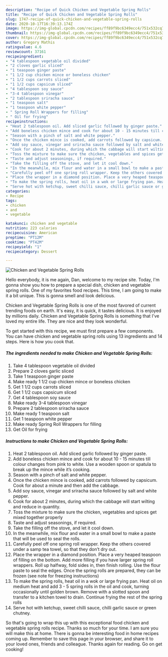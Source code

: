 ```yaml
---
description: "Recipe of Quick Chicken and Vegetable Spring Rolls"
title: "Recipe of Quick Chicken and Vegetable Spring Rolls"
slug: 1747-recipe-of-quick-chicken-and-vegetable-spring-rolls
date: 2020-10-17T16:39:13.174Z
image: https://img-global.cpcdn.com/recipes/ff89f9bc6349ecc4/751x532cq70/chicken-and-vegetable-spring-rolls-recipe-main-photo.jpg
thumbnail: https://img-global.cpcdn.com/recipes/ff89f9bc6349ecc4/751x532cq70/chicken-and-vegetable-spring-rolls-recipe-main-photo.jpg
cover: https://img-global.cpcdn.com/recipes/ff89f9bc6349ecc4/751x532cq70/chicken-and-vegetable-spring-rolls-recipe-main-photo.jpg
author: Gregory Mathis
ratingvalue: 4.6
reviewcount: 37161
recipeingredient:
- "4 tablespoon vegetable oil divided"
- "2 cloves garlic sliced"
- "1 teaspoon ginger paste"
- "1 1/2 cup chicken mince or boneless chicken"
- "1 1/2 cups carrots sliced"
- "1 1/2 cups capsicum sliced"
- "4 tablespoon soy sauce"
- "3-4 tablespoon vinegar"
- "2 tablespoon sriracha sauce"
- "1 teaspoon salt"
- "1 teaspoon white pepper"
- " Spring Roll Wrappers for filling"
- " Oil for frying"
recipeinstructions:
- "Heat 2 tablespoon oil. Add sliced garlic followed by ginger paste."
- "Add boneless chicken mince and cook for about 10 - 15 minutes till colour changes from pink to white. Use a wooden spoon or spatula to break up the mince while it’s cooking."
- "Season with a pinch of salt and white pepper."
- "Once the chicken mince is cooked, add carrots followed by capsicum. Cook for about a minute and then add the cabbage."
- "Add soy sauce, vinegar and sriracha sauce followed by salt and white pepper."
- "Cook for about 2 minutes, during which the cabbage will start wilting and reduce in quantity."
- "Toss the mixture to make sure the chicken, vegetables and spices get mixed together properly"
- "Taste and adjust seasonings, if required."
- "Take the filling off the stove, and let it cool down."
- "In the meanwhile, mix flour and water in a small bowl to make a paste that will be used to seal the rolls."
- "Carefully peel off one spring roll wrapper. Keep the others covered under a samp tea towel, so that they don’t dry out."
- "Place the wrapper in a diamond position. Place a very heaped teaspoon of filling on the bottom. Add more filling if you have larger spring roll wrappers. Roll up halfway, fold sides in, then finish rolling. Use the flour paste to seal the edges. Once the spring rolls are prepared, they can be frozen (see note for freezing instructions)"
- "To make the spring rolls, heat oil in a wok or large frying pan. Heat oil on medium heat and add 3 - 5 spring rolls in the oil and cook, turning occasionally until golden brown. Remove with a slotted spoon and transfer to a kitchen towel to drain. Continue frying the rest of the spring rolls"
- "Serve hot with ketchup, sweet chilli sauce, chilli garlic sauce or green chutney."
categories:
- Recipe
tags:
- chicken
- and
- vegetable

katakunci: chicken and vegetable 
nutrition: 223 calories
recipecuisine: American
preptime: "PT12M"
cooktime: "PT42M"
recipeyield: "1"
recipecategory: Dessert

---
```



![Chicken and Vegetable Spring Rolls](https://img-global.cpcdn.com/recipes/ff89f9bc6349ecc4/751x532cq70/chicken-and-vegetable-spring-rolls-recipe-main-photo.jpg)

Hello everybody, it is me again, Dan, welcome to my recipe site. Today, I'm gonna show you how to prepare a special dish, chicken and vegetable spring rolls. One of my favorites food recipes. This time, I am going to make it a bit unique. This is gonna smell and look delicious.



Chicken and Vegetable Spring Rolls is one of the most favored of current trending foods on earth. It's easy, it is quick, it tastes delicious. It is enjoyed by millions daily. Chicken and Vegetable Spring Rolls is something that I've loved my entire life. They are nice and they look wonderful.


To get started with this recipe, we must first prepare a few components. You can have chicken and vegetable spring rolls using 13 ingredients and 14 steps. Here is how you cook that.

<!--inarticleads1-->

##### The ingredients needed to make Chicken and Vegetable Spring Rolls:

1. Take 4 tablespoon vegetable oil divided
1. Prepare 2 cloves garlic sliced
1. Take 1 teaspoon ginger paste
1. Make ready 1 1/2 cup chicken mince or boneless chicken
1. Get 1 1/2 cups carrots sliced
1. Get 1 1/2 cups capsicum sliced
1. Get 4 tablespoon soy sauce
1. Make ready 3-4 tablespoon vinegar
1. Prepare 2 tablespoon sriracha sauce
1. Make ready 1 teaspoon salt
1. Get 1 teaspoon white pepper
1. Make ready  Spring Roll Wrappers for filling
1. Get  Oil for frying




<!--inarticleads2-->

##### Instructions to make Chicken and Vegetable Spring Rolls:

1. Heat 2 tablespoon oil. Add sliced garlic followed by ginger paste.
1. Add boneless chicken mince and cook for about 10 - 15 minutes till colour changes from pink to white. Use a wooden spoon or spatula to break up the mince while it’s cooking.
1. Season with a pinch of salt and white pepper.
1. Once the chicken mince is cooked, add carrots followed by capsicum. Cook for about a minute and then add the cabbage.
1. Add soy sauce, vinegar and sriracha sauce followed by salt and white pepper.
1. Cook for about 2 minutes, during which the cabbage will start wilting and reduce in quantity.
1. Toss the mixture to make sure the chicken, vegetables and spices get mixed together properly
1. Taste and adjust seasonings, if required.
1. Take the filling off the stove, and let it cool down.
1. In the meanwhile, mix flour and water in a small bowl to make a paste that will be used to seal the rolls.
1. Carefully peel off one spring roll wrapper. Keep the others covered under a samp tea towel, so that they don’t dry out.
1. Place the wrapper in a diamond position. Place a very heaped teaspoon of filling on the bottom. Add more filling if you have larger spring roll wrappers. Roll up halfway, fold sides in, then finish rolling. Use the flour paste to seal the edges. Once the spring rolls are prepared, they can be frozen (see note for freezing instructions)
1. To make the spring rolls, heat oil in a wok or large frying pan. Heat oil on medium heat and add 3 - 5 spring rolls in the oil and cook, turning occasionally until golden brown. Remove with a slotted spoon and transfer to a kitchen towel to drain. Continue frying the rest of the spring rolls
1. Serve hot with ketchup, sweet chilli sauce, chilli garlic sauce or green chutney.




So that's going to wrap this up with this exceptional food chicken and vegetable spring rolls recipe. Thanks so much for your time. I am sure you will make this at home. There is gonna be interesting food in home recipes coming up. Remember to save this page in your browser, and share it to your loved ones, friends and colleague. Thanks again for reading. Go on get cooking!
